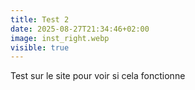 ```yaml
---
title: Test 2
date: 2025-08-27T21:34:46+02:00
image: inst_right.webp
visible: true
---
```

T﻿est sur le site pour voir si cela fonctionne